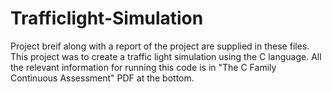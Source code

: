# Trafficlight-Simulation

Project breif along with a report of the project are supplied in these files.
This project was to create a traffic light simulation using the C language.
All the relevant information for running this code is in "The C Family Continuous Assessment" PDF at the bottom.
